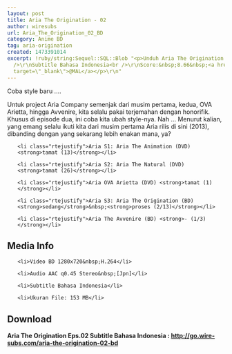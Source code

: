```yaml
---
layout: post
title: Aria The Origination - 02
author: wiresubs
url: Aria_The_Origination_02_BD
category: Anime BD
tag: aria-origination
created: 1473391014
excerpt: !ruby/string:Sequel::SQL::Blob "<p>Unduh Aria The Origination BD Eps.02<br
  />\r\nSubtitle Bahasa Indonesia<br />\r\nScore:&nbsp;8.66&nbsp;<a href=\"https://myanimelist.net/anime/3297/Aria_The_Origination\"
  target=\"_blank\">@MAL</a></p>\r\n"
---
```

<p class="rtecenter">Coba style baru ....</p>

<p class="rtejustify">Untuk project&nbsp;Aria Company semenjak dari musim pertama, kedua, OVA Arietta, hingga Avvenire,&nbsp;kita selalu pakai terjemahan dengan honorifik. Khusus di episode dua, ini coba kita ubah style-nya. Nah ...&nbsp;Menurut kalian, yang emang selalu ikuti kita dari musim pertama Aria rilis di sini (2013), dibanding dengan yang sekarang&nbsp;lebih enakan mana, ya?&nbsp;</p>

<ul>
	<li class="rtejustify">Aria S1: Aria The Animation (DVD) <strong>tamat (13)</strong></li>
	<li class="rtejustify">Aria S2: Aria The Natural (DVD) <strong>tamat (26)</strong></li>
	<li class="rtejustify">Aria OVA Arietta (DVD) <strong>tamat (1)</strong></li>
	<li class="rtejustify">Aria S3: Aria The Origination (BD) <strong>sedang</strong>&nbsp;<strong>proses (2/13)</strong></li>
	<li class="rtejustify">Aria The Avvenire (BD) <strong>- (1/3)</strong></li>
</ul>

<h2>Media Info</h2>

<ul>
	<li>Video BD 1280x720&nbsp;H.264</li>
	<li>Audio AAC q0.45 Stereo&nbsp;[Jpn]</li>
	<li>Subtitle Bahasa Indonesia</li>
	<li>Ukuran File: 153 MB</li>
</ul>

<h2>Download</h2>

<p><strong>Aria The Origination Eps.02&nbsp;Subtitle Bahasa</strong><strong>&nbsp;Indonesia<strong>&nbsp;:&nbsp;</strong><a href="http://go.wire-subs.com/aria-the-origination-02-bd" target="_blank">http://go.wire-subs.com/aria-the-origination-02-bd</a></strong></p>
